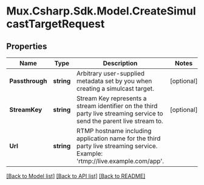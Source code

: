 # Mux.Csharp.Sdk.Model.CreateSimulcastTargetRequest

## Properties

Name | Type | Description | Notes
------------ | ------------- | ------------- | -------------
**Passthrough** | **string** | Arbitrary user-supplied metadata set by you when creating a simulcast target. | [optional] 
**StreamKey** | **string** | Stream Key represents a stream identifier on the third party live streaming service to send the parent live stream to. | [optional] 
**Url** | **string** | RTMP hostname including application name for the third party live streaming service. Example: &#39;rtmp://live.example.com/app&#39;. | 

[[Back to Model list]](../README.md#documentation-for-models) [[Back to API list]](../README.md#documentation-for-api-endpoints) [[Back to README]](../README.md)

